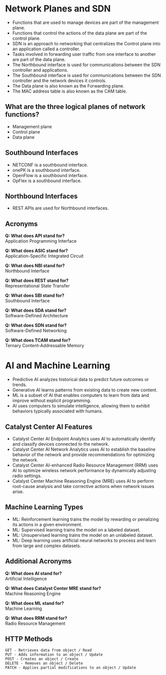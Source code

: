 # Network Planes and SDN

- Functions that are used to manage devices are part of the management plane.
- Functions that control the actions of the data plane are part of the control plane.
- SDN is an approach to networking that centralizes the Control plane into an application called a controller.
- Tasks involved in forwarding user traffic from one interface to another are part of the data plane.
- The Northbound interface is used for communications between the SDN controller and applications.
- The Southbound interface is used for communications between the SDN controller and the network devices it controls.
- The Data plane is also known as the Forwarding plane.
- The MAC address table is also known as the CAM table.

## What are the three logical planes of network functions?

- Management plane
- Control plane
- Data plane

## Southbound Interfaces

- NETCONF is a southbound interface.
- onePK is a southbound interface.
- OpenFlow is a southbound interface.
- OpFlex is a southbound interface.

## Northbound Interfaces

- REST APIs are used for Northbound interfaces.

## Acronyms

**Q: What does API stand for?**  
Application Programming Interface

**Q: What does ASIC stand for?**  
Application-Specific Integrated Circuit

**Q: What does NBI stand for?**  
Northbound Interface

**Q: What does REST stand for?**  
Representational State Transfer

**Q: What does SBI stand for?**  
Southbound Interface

**Q: What does SDA stand for?**  
Software-Defined Architecture

**Q: What does SDN stand for?**  
Software-Defined Networking

**Q: What does TCAM stand for?**  
Ternary Content-Addressable Memory

# AI and Machine Learning

- Predictive AI analyzes historical data to predict future outcomes or trends.
- Generative AI learns patterns from existing data to create new content.
- ML is a subset of AI that enables computers to learn from data and improve without explicit programming.
- AI uses computers to simulate intelligence, allowing them to exhibit behaviors typically associated with humans.

## Catalyst Center AI Features

- Catalyst Center AI Endpoint Analytics uses AI to automatically identify and classify devices connected to the network.
- Catalyst Center AI Network Analytics uses AI to establish the baseline behavior of the network and provide recommendations for optimizing the network.
- Catalyst Center AI-enhanced Radio Resource Management (RRM) uses AI to optimize wireless network performance by dynamically adjusting radio settings.
- Catalyst Center Machine Reasoning Engine (MRE) uses AI to perform root-cause analysis and take corrective actions when network issues arise.

## Machine Learning Types

- ML: Reinforcement learning trains the model by rewarding or penalizing its actions in a given environment.
- ML: Supervised learning trains the model on a labeled dataset.
- ML: Unsupervised learning trains the model on an unlabeled dataset.
- ML: Deep learning uses artificial neural networks to process and learn from large and complex datasets.

## Additional Acronyms

**Q: What does AI stand for?**  
Artificial Intelligence

**Q: What does Catalyst Center MRE stand for?**  
Machine Reasoning Engine

**Q: What does ML stand for?**  
Machine Learning

**Q: What does RRM stand for?**  
Radio Resource Management

## HTTP Methods
```
GET - Retrieves data from object / Read
PUT - Adds information to an object / Update
POST - Creates an object / Create
DELETE - Removes an object / Delete
PATCH - Applies partial modifications to an object / Update
```

